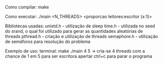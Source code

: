 Como compilar:
    make

Como executar:
    ./main <N_THREADS> <proporcao leitores:escritor (x:1)>

Bibliotecas usadas:
    unistd.h - utilização de sleep
    time.h - utilizada no seed do srand, o qual foi utilizado para gerar as quantidades aleatórias de threads
    pthread.h - criação e utilização de threads
    semaphore.h - utilização de semáforos para resolução do problema

Exemplo de uso:
    terminal:
        make
        ./main 4 5 -> cria-se 4 threads com a chance de 1 em 5 para ser escritora
        apertar ctrl+c para parar o programa
